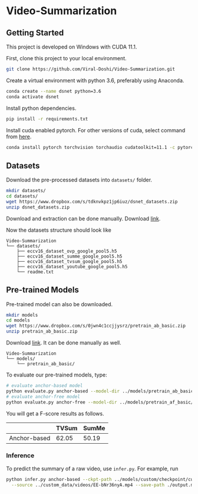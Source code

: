 # Video-Summarization
## Getting Started

This project is developed on Windows with CUDA 11.1.

First, clone this project to your local environment.

```sh
git clone https://github.com/Viral-Doshi/Video-Summarization.git
```

Create a virtual environment with python 3.6, preferably using Anaconda.

```sh
conda create --name dsnet python=3.6
conda activate dsnet
```

Install python dependencies.

```sh
pip install -r requirements.txt
```


Install cuda enabled pytorch.
For other versions of cuda, select command from [here](https://pytorch.org/).

```sh
conda install pytorch torchvision torchaudio cudatoolkit=11.1 -c pytorch -c conda-forge
```

## Datasets

Download the pre-processed datasets into `datasets/` folder.

```sh
mkdir datasets/
cd datasets/
wget https://www.dropbox.com/s/tdknvkpz1jp6iuz/dsnet_datasets.zip
unzip dsnet_datasets.zip
```
Download and extraction can be done manually.
Download [link](https://www.dropbox.com/s/tdknvkpz1jp6iuz/dsnet_datasets.zip).


Now the datasets structure should look like

```
Video-Summarization
└── datasets/
    ├── eccv16_dataset_ovp_google_pool5.h5
    ├── eccv16_dataset_summe_google_pool5.h5
    ├── eccv16_dataset_tvsum_google_pool5.h5
    ├── eccv16_dataset_youtube_google_pool5.h5
    └── readme.txt
```

## Pre-trained Models

Pre-trained model can also be downloaded.

```sh
mkdir models
cd models
wget https://www.dropbox.com/s/0jwn4c1ccjjysrz/pretrain_ab_basic.zip
unzip pretrain_ab_basic.zip
```
Download [link](https://www.dropbox.com/s/0jwn4c1ccjjysrz/pretrain_ab_basic.zip).
It can be done manually as well.

```
Video-Summarization
└── models/
    └── pretrain_ab_basic/
```

To evaluate our pre-trained models, type:

```sh
# evaluate anchor-based model
python evaluate.py anchor-based --model-dir ../models/pretrain_ab_basic/ --splits ../splits/tvsum.yml ../splits/summe.yml
# evaluate anchor-free model
python evaluate.py anchor-free --model-dir ../models/pretrain_af_basic/ --splits ../splits/tvsum.yml ../splits/summe.yml --nms-thresh 0.4
```

You will get a F-score results as follows.

|              | TVSum | SumMe |
| ------------ | ----- | ----- |
| Anchor-based | 62.05 | 50.19 |

### Inference

To predict the summary of a raw video, use `infer.py`. For example, run

```sh
python infer.py anchor-based --ckpt-path ../models/custom/checkpoint/custom.yml.0.pt \
  --source ../custom_data/videos/EE-bNr36nyA.mp4 --save-path ./output.mp4
```
